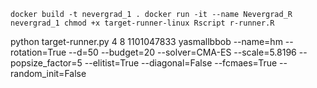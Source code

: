 `docker build -t nevergrad_1 .
docker run -it --name Nevergrad_R nevergrad_1
chmod +x target-runner-linux
Rscript r-runner.R`

python target-runner.py 4 8 1101047833 yasmallbbob --name=hm --rotation=True --d=50 --budget=20   --solver=CMA-ES --scale=5.8196 --popsize_factor=5 --elitist=True --diagonal=False --fcmaes=True --random_init=False
